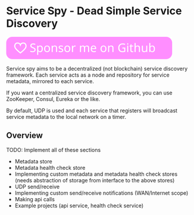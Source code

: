 # Service Spy - Dead Simple Service Discovery #

[![Github Sponsorship](.github/github_sponsor_btn.svg)](https://github.com/sponsors/jjxtra)

Service spy aims to be a decentralized (not blockchain) service discovery framework. Each service acts as a node and repository for service metadata, mirrored to each service.

If you want a centralized service discovery framework, you can use ZooKeeper, Consul, Eureka or the like.

By default, UDP is used and each service that registers will broadcast service metadata to the local network on a timer.

## Overview ##

TODO: Implement all of these sections
- Metadata store
- Metadata health check store
- Implementing custom metadata and metadata health check stores (needs abstraction of storage from interface to the above stores)
- UDP send/receive
- Implementing custom send/receive notifications (WAN/Internet scope)
- Making api calls
- Example projects (api service, health check service)
